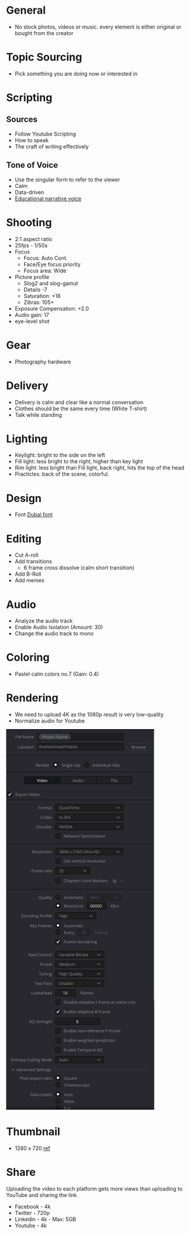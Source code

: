 # General

+ No stock photos, videos or music. every element is either original or bought from the creator


# Topic Sourcing

- Pick something you are doing now or interested in

# Scripting

## Sources
- Follow Youtube Scripting
- How to speak
- The craft of writing effectively

## Tone of Voice
+ Use the singular form to refer to the viewer
+ Calm
+ Data-driven
+ [Educational narrative voice ](https://youtu.be/wfUT6eY0Krw?t=910)

# Shooting

+ 2:1 aspect ratio
+ 25fps - 1/50s
+ Focus
  + Focus: Auto Cont.
  + Face/Eye focus priority
  + Focus area: Wide
+ Picture profile
  + Slog2 and slog-gamut
  + Details -7
  + Saturation: +18
  + Zibras: 105+
+ Exposure Compensation: +2.0
+ Audio gain: 17
+ eye-level shot

# Gear 

- Photography hardware

# Delivery
+ Delivery is calm and clear like a normal conversation
+ Clothes should be the same every time (White T-shirt)
+ Talk while standing

# Lighting
  + Keylight: bright to the side on the left
  + Fill light: less bright to the right, higher than key light
  + Rim light: less bright than Fill light, back right, hits the top of the head
  + Practicles: back of the scene, colorful.

# Design 
+ Font [Dubai font](https://dubaifont.com/)
  
# Editing
+ Cut A-roll
+ Add transitions
  + 6 frame cross dissolve (calm short transition)
+ Add B-Roll
+ Add memes

# Audio
+ Analyze the audio track
+ Enable Audio Isolation (Amount: 30)
+ Change the audio track to mono

# Coloring
+ Pastel calm colors no.7 (Gain: 0.4)

# Rendering
- We need to upload 4K as the 1080p result is very low-quality
- Normalize audio for Youtube

![](/public/701f2fe428c184e7332547ad6fc1de39c682ca7cf290bd119432c4c3c280603e.png)

# Thumbnail
+ 1280 x 720 [ref](https://support.google.com/youtube/answer/72431)

# Share
Uploading the video to each platform gets more views than uploading to YouTube and sharing the link

+ Facebook - 4k
+ Twitter - 720p
+ Linkedin - 4k - Max: 5GB
+ Youtube - 4k
